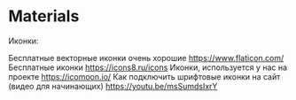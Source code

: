 # Materials
Иконки:

Бесплатные векторные иконки очень хорошие https://www.flaticon.com/
Бесплатные иконки https://icons8.ru/icons
Иконки, используется у нас на проекте https://icomoon.io/
Как подключить шрифтовые иконки на сайт (видео для начинающих) https://youtu.be/msSumdsIxrY
